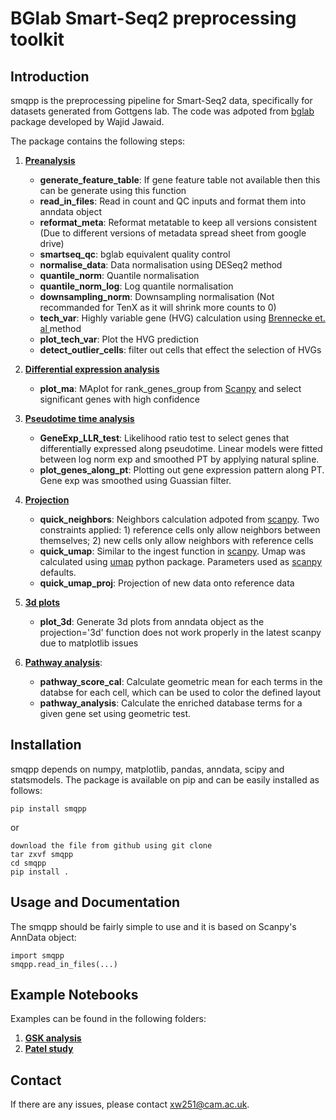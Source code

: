 # BGlab Smart-Seq2 preprocessing toolkit

## Introduction

smqpp is the preprocessing pipeline for Smart-Seq2 data, specifically for datasets generated from Gottgens lab. The code was adpoted from [bglab](https://github.com/wjawaid/bglab) package developed by Wajid Jawaid.

The package contains the following steps:
1. **<ins>Preanalysis</ins>**
	- **generate_feature_table**: If gene feature table not available then this can be generate using this function
	- **read_in_files**: Read in count and QC inputs and format them into anndata object
	- **reformat_meta**: Reformat metatable to keep all versions consistent (Due to different versions of metadata spread sheet from google drive)
	- **smartseq_qc**: bglab equivalent quality control
	- **normalise_data**: Data normalisation using DESeq2 method
	- **quantile_norm**: Quantile normalisation
	- **quantile_norm_log**: Log quantile normalisation
	- **downsampling_norm**: Downsampling normalisation (Not recommanded for TenX as it will shrink more counts to 0)
	- **tech_var**: Highly variable gene (HVG) calculation using [Brennecke et. al
](https://www.nature.com/articles/nmeth.2645?proof=trueInJun) method
	- **plot_tech_var**: Plot the HVG prediction
	- **detect_outlier_cells**: filter out cells that effect the selection of HVGs

2. **<ins>Differential expression analysis</ins>**
	- **plot_ma**: MAplot for rank_genes_group from [Scanpy](https://github.com/theislab/scanpy) and select significant genes with high confidence

3. **<ins>Pseudotime time analysis</ins>**
	- **GeneExp_LLR_test**: Likelihood ratio test to select genes that differentially expressed along pseudotime. Linear models were fitted between log norm exp and smoothed PT by applying natural spline.
	- **plot_genes_along_pt**: Plotting out gene expression pattern along PT. Gene exp was smoothed using Guassian filter.

4. **<ins>Projection</ins>**
	- **quick_neighbors**: Neighbors calculation adpoted from [scanpy](https://github.com/theislab/scanpy). Two constraints applied: 1) reference cells only allow neighbors between themselves; 2) new cells only allow neighbors with reference cells
	- **quick_umap**: Similar to the ingest function in [scanpy](https://github.com/theislab/scanpy). Umap was calculated using [umap](https://github.com/lmcinnes/umap) python package. Parameters used as [scanpy](https://github.com/theislab/scanpy) defaults.
	- **quick_umap_proj**: Projection of new data onto reference data

5. **<ins>3d plots</ins>**
	- **plot_3d**: Generate 3d plots from anndata object as the projection='3d' function does not work properly in the latest scanpy due to matplotlib issues
	
6. **<ins>Pathway analysis</ins>**:
	- **pathway_score_cal**: Calculate geometric mean for each terms in the databse for each cell, which can be used to color the defined layout
	- **pathway_analysis**: Calculate the enriched database terms for a given gene set using geometric test.

## Installation

smqpp depends on numpy, matplotlib, pandas, anndata, scipy and statsmodels. The package is available on pip and can be easily installed as follows:

	pip install smqpp
or
	
	download the file from github using git clone
	tar zxvf smqpp
	cd smqpp
	pip install .

## Usage and Documentation

The smqpp should be fairly simple to use and it is based on Scanpy's AnnData object:

	import smqpp
	smqpp.read_in_files(...)

## Example Notebooks

Examples can be found in the following folders: 
1. **<ins>[GSK analysis](https://github.com/SharonWang/GSK_analysis)</ins>**
2. **<ins>[Patel study](https://github.com/SharonWang/Patel_Study)</ins>**

## Contact

If there are any issues, please contact xw251@cam.ac.uk.




